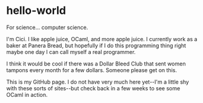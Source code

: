 # hello-world
For science... computer science.

I'm Cici. I like apple juice, OCaml, and more apple juice. I currently work as a baker at Panera Bread, but hopefully if I do this programming thing right maybe one day I can call myself a real programmer.

I think it would be cool if there was a Dollar Bleed Club that sent women tampons every month for a few dollars. Someone please get on this.

This is my GitHub page. I do not have very much here yet--I'm a little shy with these sorts of sites--but check back in a few weeks to see some OCaml in action.
